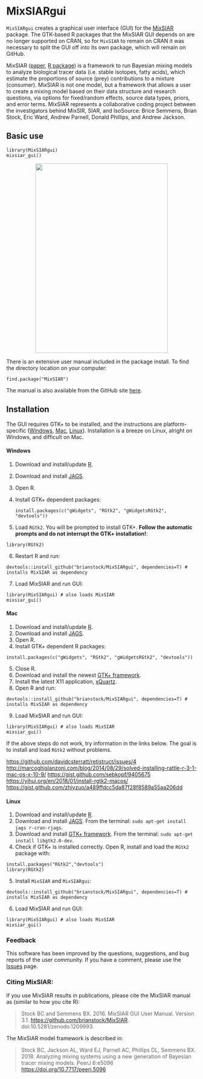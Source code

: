 MixSIARgui
=============

`MixSIARgui` creates a graphical user interface (GUI) for the [MixSIAR](https://github.com/brianstock/MixSIAR) package. The GTK-based R packages that the MixSIAR GUI depends on are no longer supported on CRAN, so for `MixSIAR` to remain on CRAN it was necessary to split the GUI off into its own package, which will remain on GitHub. 

MixSIAR ([paper](https://peerj.com/articles/5096/), [R package](https://github.com/brianstock/MixSIAR)) is a framework to run Bayesian mixing models to analyze biological tracer data (i.e. stable isotopes, fatty acids), which estimate the proportions of source (prey) contributions to a mixture (consumer). MixSIAR is not one model, but a framework that allows a user to create a mixing model based on their data structure and research questions, via options for fixed/random effects, source data types, priors, and error terms. MixSIAR represents a collaborative coding project between the investigators behind MixSIR, SIAR, and IsoSource: Brice Semmens, Brian Stock, Eric Ward, Andrew Parnell, Donald Phillips, and Andrew Jackson.

## Basic use

```
library(MixSIARgui)
mixsiar_gui()
```

<p align="center">
  <img width="350" height="500" src="https://raw.githubusercontent.com/brianstock/MixSIAR/master/Manual/mixsiar_gui_shot.png">
</p>

There is an extensive user manual included in the package install. To find the directory location on your computer:
```
find.package("MixSIAR")
```

The manual is also available from the GitHub site [here](https://github.com/brianstock/MixSIAR/blob/master/inst/mixsiar_manual_small.pdf).

## Installation

The GUI requires GTK+ to be installed, and the instructions are platform-specific ([Windows](#Windows), [Mac](#Mac), [Linux](#Linux)). Installation is a breeze on Linux, alright on Windows, and difficult on Mac.

#### Windows

1. Download and install/update [R].
2. Download and install [JAGS].
3. Open R. 
4. Install GTK+ dependent packages:

    ```
    install.packages(c("gWidgets", "RGtk2", "gWidgetsRGtk2", "devtools"))
    ```

5. Load `RGtk2`. You will be prompted to install GTK+. **Follow the automatic prompts and do not interrupt the GTK+ installation!**:

```
library(RGtk2)
```

6. Restart R and run:

```
devtools::install_github("brianstock/MixSIARgui", dependencies=T) # installs MixSIAR as dependency
```

7. Load MixSIAR and run GUI:

```
library(MixSIARgui) # also loads MixSIAR
mixsiar_gui()
```

#### Mac

1. Download and install/update [R].
2. Download and install [JAGS].
3. Open R. 
4. Install GTK+ dependent R packages:
```
install.packages(c("gWidgets", "RGtk2", "gWidgetsRGtk2", "devtools"))
```
5. Close R.
6. Download and install the newest [GTK+ framework].
7. Install the latest X11 application, [xQuartz].
8. Open R and run:
```
devtools::install_github("brianstock/MixSIARgui", dependencies=T) # installs MixSIAR as dependency
```
9. Load MixSIAR and run GUI:
```
library(MixSIARgui) # also loads MixSIAR
mixsiar_gui()
```

If the above steps do not work, try information in the links below. The goal is to install and load `RGtk2` without problems.

https://github.com/davidcsterratt/retistruct/issues/4
http://marcoghislanzoni.com/blog/2014/08/29/solved-installing-rattle-r-3-1-mac-os-x-10-9/
https://gist.github.com/sebkopf/9405675
https://yihui.org/en/2018/01/install-rgtk2-macos/
https://gist.github.com/zhiyzuo/a489ffdcc5da87f28f8589a55aa206dd

#### Linux

1. Download and install/update [R].
2. Download and install [JAGS]. From the terminal: `sudo apt-get install jags r-cran-rjags`.
3. Download and install [GTK+ framework]. From the terminal: `sudo apt-get install libgtk2.0-dev`.
4. Check if GTK+ is installed correctly. Open R, install and load the `RGtk2` package with:

```
install.packages("RGtk2","devtools")
library(RGtk2)
```

5. Install `MixSIAR` and `MixSIARgui`:

```
devtools::install_github("brianstock/MixSIARgui", dependencies=T) # installs MixSIAR as dependency
```

6. Load MixSIAR and run GUI:
```
library(MixSIARgui) # also loads MixSIAR
mixsiar_gui()
```

### Feedback

This software has been improved by the questions, suggestions, and bug reports of the user community. If you have a comment, please use the [Issues](https://github.com/brianstock/MixSIAR/issues) page.

### Citing MixSIAR:

If you use MixSIAR results in publications, please cite the MixSIAR manual as (similar to how you cite R):

> Stock BC and Semmens BX. 2016. MixSIAR GUI User Manual. Version 3.1. https://github.com/brianstock/MixSIAR. doi:10.5281/zenodo.1209993.

The MixSIAR model framework is described in:

> Stock BC, Jackson AL, Ward EJ, Parnell AC, Phillips DL, Semmens BX. 2018. Analyzing mixing systems using a new generation of Bayesian tracer mixing models. PeerJ 6:e5096 https://doi.org/10.7717/peerj.5096

[pandoc]:https://github.com/jgm/pandoc/releases/
[GTK+ framework]:http://r.research.att.com/#other
[xQuartz]:http://xquartz.macosforge.org/landing/
[R Studio]:https://www.rstudio.com/products/rstudio/download/
[R]:https://cran.r-project.org/bin/
[JAGS]:http://mcmc-jags.sourceforge.net/
[Issues]:https://github.com/brianstock/MixSIAR/issues
[SIAR Facebook group]:https://www.facebook.com/pages/SIAR-Stable-Isotope-Analysis-in-R/148501811896914

